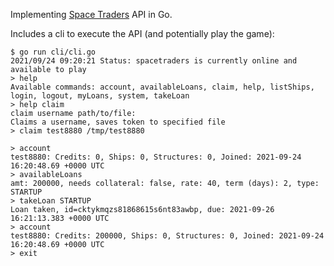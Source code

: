 Implementing [Space Traders](https://spacetraders.io) API in Go.

Includes a cli to execute the API (and potentially play the game):

```
$ go run cli/cli.go
2021/09/24 09:20:21 Status: spacetraders is currently online and available to play
> help
Available commands: account, availableLoans, claim, help, listShips, login, logout, myLoans, system, takeLoan
> help claim
claim username path/to/file:
Claims a username, saves token to specified file
> claim test8880 /tmp/test8880

> account
test8880: Credits: 0, Ships: 0, Structures: 0, Joined: 2021-09-24 16:20:48.69 +0000 UTC
> availableLoans
amt: 200000, needs collateral: false, rate: 40, term (days): 2, type: STARTUP
> takeLoan STARTUP
Loan taken, id=cktykmqzs81868615s6nt83awbp, due: 2021-09-26 16:21:13.383 +0000 UTC
> account
test8880: Credits: 200000, Ships: 0, Structures: 0, Joined: 2021-09-24 16:20:48.69 +0000 UTC
> exit
```
